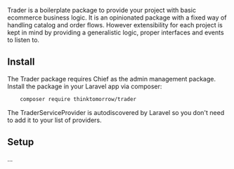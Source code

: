 Trader is a boilerplate package to provide your project with basic ecommerce business logic. It is an opinionated package
with a fixed way of handling catalog and order flows. However extensibility for each project is kept in mind by providing a generalistic logic, proper interfaces and events to listen to.

## Install
The Trader package requires Chief as the admin management package.
Install the package in your Laravel app via composer:
```bash
    composer require thinktomorrow/trader
```
The TraderServiceProvider is autodiscovered by Laravel so you don't need to add it to your list of providers.

## Setup
...


